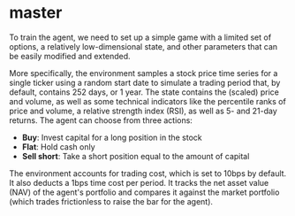 # master

To train the agent, we need to set up a simple game with a limited set of options, a relatively low-dimensional state, and other parameters that can be easily modified and extended.

More specifically, the environment samples a stock price time series for a single ticker using a random start date to simulate a trading period that, by default, contains 252 days, or 1 year. The state contains the (scaled) price and volume, as well as some technical indicators like the percentile ranks of price and volume, a relative strength index (RSI), as well as 5- and 21-day returns. The agent can choose from three actions:

- **Buy**: Invest capital for a long position in the stock
- **Flat**: Hold cash only
- **Sell short**: Take a short position equal to the amount of capital

The environment accounts for trading cost, which is set to 10bps by default. It also deducts a 1bps time cost per period. It tracks the net asset value (NAV) of the agent's portfolio and compares it against the market portfolio (which trades frictionless to raise the bar for the agent).